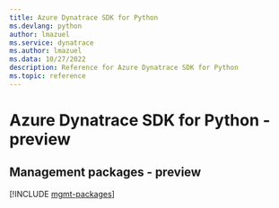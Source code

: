 ```yaml
---
title: Azure Dynatrace SDK for Python
ms.devlang: python
author: lmazuel
ms.service: dynatrace
ms.author: lmazuel
ms.data: 10/27/2022
description: Reference for Azure Dynatrace SDK for Python
ms.topic: reference
---
```

# Azure Dynatrace SDK for Python - preview

## Management packages - preview
[!INCLUDE [mgmt-packages](dynatrace-mgmt-index.md)]